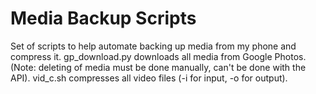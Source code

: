# Media Backup Scripts

Set of scripts to help automate backing up media from my phone and compress it. 
gp\_download.py downloads all media from Google Photos. (Note: deleting of media must be done manually, can't be done with the API).
vid\_c.sh compresses all video files (-i for input, -o for output).
